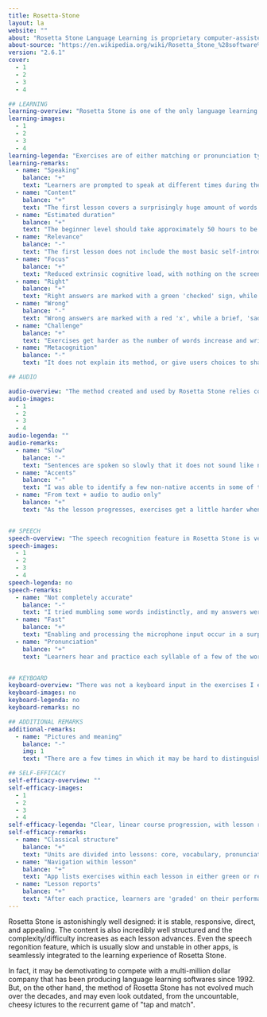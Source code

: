 ```yaml
---
title: Rosetta-Stone
layout: la
website: ""
about: "Rosetta Stone Language Learning is proprietary computer-assisted language learning (CALL) software published by Rosetta Stone Inc. The software uses images, text, and sound to teach words and grammar by spaced repetition, without translation. Rosetta Stone calls its approach Dynamic Immersion (a term which has been trademarked)."
about-source: "https://en.wikipedia.org/wiki/Rosetta_Stone_%28software%29"
version: "2.6.1"
cover:
  - 1
  - 2
  - 3
  - 4

## LEARNING
learning-overview: "Rosetta Stone is one of the only language learning services that does not rely on translation. Rather than that, it will always only speak the learner's target language in its exercise prompts. To respond to those exercises, learners may have to either match the audio clue to a picture, or produce a sentence of their own. Learning occurs as the complexity of these exercises increase, by both adding more words or removing the written prompts."
learning-images:
  - 1
  - 2
  - 3
  - 4
learning-legenda: "Exercises are of either matching or pronunciation type."
learning-remarks:
  - name: "Speaking"
    balance: "+"
    text: "Learners are prompted to speak at different times during the lessons."
  - name: "Content"
    balance: "+"
    text: "The first lesson covers a surprisingly huge amount of words and expressions ('reading', 'eating', 'drinking', 'running', 'he', 'she', 'they', 'cooking', 'swimming', 'writing', -ing form, 'man', 'woman', 'boy', 'girl', plural)."
  - name: "Estimated duration"
    balance: "+"
    text: "The beginner level should take approximately 50 hours to be completed."
  - name: "Relevance"
    balance: "-"
    text: "The first lesson does not include the most basic self-introductory sentences."
  - name: "Focus"
    balance: "+"
    text: "Reduced extrinsic cognitive load, with nothing on the screen, besides the exercises."
  - name: "Right"
    balance: "+"
    text: "Right answers are marked with a green 'checked' sign, while a happy sound is played."
  - name: "Wrong"
    balance: "-"
    text: "Wrong answers are marked with a red 'x', while a brief, 'sad' sound is played."
  - name: "Challenge"
    balance: "+"
    text: "Exercises get harder as the number of words increase and written clues are reduced."
  - name: "Metacognition"
    balance: "-"
    text: "It does not explain its method, or give users choices to shape their learning path."

## AUDIO

audio-overview: "The method created and used by Rosetta Stone relies completely on audio, that is, the App speaks in the target language and we are required to perform actions, which are based on either matching or speaking."
audio-images:
  - 1
  - 2
  - 3
  - 4
audio-legenda: ""
audio-remarks:
  - name: "Slow"
    balance: "-"
    text: "Sentences are spoken so slowly that it does not sound like natural speech."
  - name: "Accents"
    balance: "-"
    text: "I was able to identify a few non-native accents in some of the audio tracks."
  - name: "From text + audio to audio only"
    balance: "+"
    text: "As the lesson progresses, exercises get a little harder when written words are not shown and the user is forced to match the right picture based only on the audio clue."


## SPEECH
speech-overview: "The speech recognition feature in Rosetta Stone is very efficient and conveys a feeling of design cleverness and responsiveness. Since this feature was designed to perceive the speech produced by non-native speakers of Portuguese, even slightly wrong utterances tend to be validated."
speech-images:
  - 1
  - 2
  - 3
  - 4
speech-legenda: no
speech-remarks:
  - name: "Not completely accurate"
    balance: "-"
    text: "I tried mumbling some words indistinctly, and my answers were occasionally marked as correct"
  - name: "Fast"
    balance: "+"
    text: "Enabling and processing the microphone input occur in a surprisingly fast way."
  - name: "Pronunciation"
    balance: "+"
    text: "Learners hear and practice each syllable of a few of the words learned in each unit."


## KEYBOARD
keyboard-overview: "There was not a keyboard input in the exercises I explored. However, due to device limitations, I was not able to access Rosetta Stone's writing section, where the keyboard input would probably exist."
keyboard-images: no
keyboard-legenda: no
keyboard-remarks: no

## ADDITIONAL REMARKS
additional-remarks:
  - name: "Pictures and meaning"
    balance: "-"
    img: 1
    text: "There are a few times in which it may be hard to distinguish the objects or people in a picture. For example, when only the subject of the sentence changes ('She is swimming' vs. 'He is swimming' vs. 'They are swimming'), it may take a few extra seconds to identify the correct picture based only on the quantity, gender, or age of people on it."

## SELF-EFFICACY
self-efficacy-overview: ""
self-efficacy-images:
  - 1
  - 2
  - 3
  - 4
self-efficacy-legenda: "Clear, linear course progression, with lesson reports"
self-efficacy-remarks:
  - name: "Classical structure"
    balance: "+"
    text: "Units are divided into lessons: core, vocabulary, pronunciation, and writing."
  - name: "Navigation within lesson"
    balance: "+"
    text: "App lists exercises within each lesson in either green or red squares."
  - name: "Lesson reports"
    balance: "+"
    text: "After each practice, learners are 'graded' on their performance."
---
```

Rosetta Stone is astonishingly well designed: it is stable, responsive, direct, and appealing. The content is also incredibly well structured and the complexity/difficulty increases as each lesson advances. Even the speech regonition feature, which is usually slow and unstable in other apps, is seamlessly integrated to the learning experience of Rosetta Stone.

In fact, it may be demotivating to compete with a multi-million dollar company that has been producing language learning softwares since 1992. But, on the other hand, the method of Rosetta Stone has not evolved much over the decades, and may even look outdated, from the uncountable, cheesy ictures to the recurrent game of "tap and match".